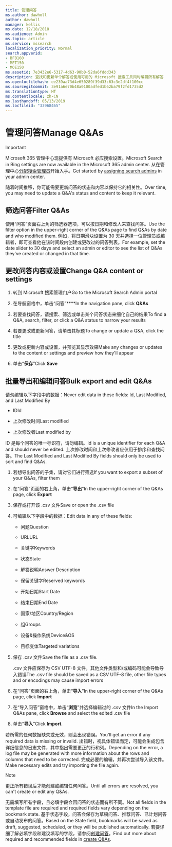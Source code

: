 ```yaml
---
title: 管理问答
ms.author: dawholl
author: dawholl
manager: kellis
ms.date: 12/18/2018
ms.audience: Admin
ms.topic: article
ms.service: mssearch
localization_priority: Normal
search.appverid:
- BFB160
- MET150
- MOE150
ms.assetid: 7e3432e6-5317-4d63-90b0-52da6fddd343
description: 查找和更新单个解答或使用可用的 Microsoft 搜索工具同时编辑所有解答
ms.openlocfilehash: ee239aa73d4e650289f39d33c63c3e2df4f100cc
ms.sourcegitcommit: 3e91a6e70b48a0100adfed1b62ba79f2fd1735d2
ms.translationtype: HT
ms.contentlocale: zh-CN
ms.lasthandoff: 05/13/2019
ms.locfileid: "33968465"
---
```

# <a name="manage-qas"></a><span data-ttu-id="08095-103">管理问答</span><span class="sxs-lookup"><span data-stu-id="08095-103">Manage Q&As</span></span>

> [!IMPORTANT]
> <span data-ttu-id="08095-104">Microsoft 365 管理中心现提供有 Microsoft 必应搜索设置。</span><span class="sxs-lookup"><span data-stu-id="08095-104">Microsoft Search in Bing settings are now available in the Microsoft 365 admin center.</span></span> <span data-ttu-id="08095-105">从在管理中心[分配搜索管理员](https://docs.microsoft.com/zh-CN/microsoftsearch/setup-microsoft-search#step-2-assign-search-admin-and-search-editor)开始入手。</span><span class="sxs-lookup"><span data-stu-id="08095-105">Get started by [assigning search admins](https://docs.microsoft.com/en-us/microsoftsearch/setup-microsoft-search#step-2-assign-search-admin-and-search-editor) in your admin center.</span></span>
    
<span data-ttu-id="08095-106">随着时间推移，你可能需要更新问答的状态和内容以保持它的相关性。</span><span class="sxs-lookup"><span data-stu-id="08095-106">Over time, you may need to update a Q&A's status and content to keep it relevant.</span></span>
  
## <a name="filter-qas"></a><span data-ttu-id="08095-107">筛选问答</span><span class="sxs-lookup"><span data-stu-id="08095-107">Filter Q&As</span></span>

<span data-ttu-id="08095-108">使用“问答”页面右上角的筛选器选项，可以按日期和修改人来查找问答。</span><span class="sxs-lookup"><span data-stu-id="08095-108">Use the filter option in the upper-right corner of the Q&As page to find Q&As by date and who modified them.</span></span> <span data-ttu-id="08095-109">例如，将日期滑块设置为 30 天并选择一位管理员或编辑者，即可查看他在该时间段内创建或更改过的问答列表。</span><span class="sxs-lookup"><span data-stu-id="08095-109">For example, set the date slider to 30 days and select an admin or editor to see the list of Q&As they've created or changed in that time.</span></span>
  
## <a name="change-qa-content-or-settings"></a><span data-ttu-id="08095-110">更改问答内容或设置</span><span class="sxs-lookup"><span data-stu-id="08095-110">Change Q&A content or settings</span></span>

1. <span data-ttu-id="08095-111">转到 Microsoft 搜索管理门户</span><span class="sxs-lookup"><span data-stu-id="08095-111">Go to the Microsoft Search Admin portal</span></span>
    
2. <span data-ttu-id="08095-112">在导航窗格中，单击“问答”\*\*\*\*</span><span class="sxs-lookup"><span data-stu-id="08095-112">In the navigation pane, click **Q&As**</span></span>
    
3. <span data-ttu-id="08095-113">若要查找问答，请搜索、筛选或单击某个问答状态来细化自己的结果</span><span class="sxs-lookup"><span data-stu-id="08095-113">To find a Q&A, search, filter, or click a Q&A status to narrow your results</span></span>
    
4. <span data-ttu-id="08095-114">若要更改或更新问答，请单击其标题</span><span class="sxs-lookup"><span data-stu-id="08095-114">To change or update a Q&A, click the title</span></span>
    
5. <span data-ttu-id="08095-115">更改或更新内容或设置，并预览其显示效果</span><span class="sxs-lookup"><span data-stu-id="08095-115">Make any changes or updates to the content or settings and preview how they'll appear</span></span>
    
6. <span data-ttu-id="08095-116">单击“**保存**”</span><span class="sxs-lookup"><span data-stu-id="08095-116">Click **Save**</span></span>
    
## <a name="bulk-export-and-edit-qas"></a><span data-ttu-id="08095-117">批量导出和编辑问答</span><span class="sxs-lookup"><span data-stu-id="08095-117">Bulk export and edit Q&As</span></span>

<span data-ttu-id="08095-118">请勿编辑以下字段中的数据：</span><span class="sxs-lookup"><span data-stu-id="08095-118">Never edit data in these fields: Id, Last Modified, and Last Modified By</span></span>
  
- <span data-ttu-id="08095-119">ID</span><span class="sxs-lookup"><span data-stu-id="08095-119">Id</span></span>
    
- <span data-ttu-id="08095-120">上次修改时间</span><span class="sxs-lookup"><span data-stu-id="08095-120">Last modified</span></span>
    
- <span data-ttu-id="08095-121">上次修改者</span><span class="sxs-lookup"><span data-stu-id="08095-121">Last modified by</span></span>
    
<span data-ttu-id="08095-122">ID 是每个问答的唯一标识符，请勿编辑。</span><span class="sxs-lookup"><span data-stu-id="08095-122">Id is a unique identifier for each Q&A and should never be edited.</span></span> <span data-ttu-id="08095-123">上次修改时间和上次修改者应仅用于排序和查找问答。</span><span class="sxs-lookup"><span data-stu-id="08095-123">The Last Modified and Last Modified By fields should only be used to sort and find Q&As.</span></span>
  
1. <span data-ttu-id="08095-124">若想导出问答的子集，请对它们进行筛选</span><span class="sxs-lookup"><span data-stu-id="08095-124">If you want to export a subset of your Q&As, filter them</span></span>
    
2. <span data-ttu-id="08095-125">在“问答”页面的右上角，单击“**导出**”</span><span class="sxs-lookup"><span data-stu-id="08095-125">In the upper-right corner of the Q&As page, click **Export**</span></span>
    
3. <span data-ttu-id="08095-126">保存或打开该 .csv 文件</span><span class="sxs-lookup"><span data-stu-id="08095-126">Save or open the .csv file</span></span>
    
4. <span data-ttu-id="08095-127">可编辑以下字段中的数据：</span><span class="sxs-lookup"><span data-stu-id="08095-127">Edit data in any of these fields:</span></span>
    
   - <span data-ttu-id="08095-128">问题</span><span class="sxs-lookup"><span data-stu-id="08095-128">Question</span></span>
    
   - <span data-ttu-id="08095-129">URL</span><span class="sxs-lookup"><span data-stu-id="08095-129">URL</span></span>
      
   - <span data-ttu-id="08095-130">关键字</span><span class="sxs-lookup"><span data-stu-id="08095-130">Keywords</span></span>
    
   - <span data-ttu-id="08095-131">状态</span><span class="sxs-lookup"><span data-stu-id="08095-131">State</span></span>
    
   - <span data-ttu-id="08095-132">解答说明</span><span class="sxs-lookup"><span data-stu-id="08095-132">Answer Description</span></span>
    
   - <span data-ttu-id="08095-133">保留关键字</span><span class="sxs-lookup"><span data-stu-id="08095-133">Reserved keywords</span></span>
    
   - <span data-ttu-id="08095-134">开始日期</span><span class="sxs-lookup"><span data-stu-id="08095-134">Start Date</span></span>
    
   - <span data-ttu-id="08095-135">结束日期</span><span class="sxs-lookup"><span data-stu-id="08095-135">End Date</span></span>
    
   - <span data-ttu-id="08095-136">国家/地区</span><span class="sxs-lookup"><span data-stu-id="08095-136">Country/Region</span></span>
    
   - <span data-ttu-id="08095-137">组</span><span class="sxs-lookup"><span data-stu-id="08095-137">Groups</span></span>
    
   - <span data-ttu-id="08095-138">设备&amp;操作系统</span><span class="sxs-lookup"><span data-stu-id="08095-138">Device&amp;OS</span></span>
    
   - <span data-ttu-id="08095-139">目标变体</span><span class="sxs-lookup"><span data-stu-id="08095-139">Targeted variations</span></span>
    
5. <span data-ttu-id="08095-140">保存 .csv 文件</span><span class="sxs-lookup"><span data-stu-id="08095-140">Save the file as a .csv file.</span></span>

    <span data-ttu-id="08095-141">.csv 文件应保存为 CSV UTF-8 文件，其他文件类型和/或编码可能会导致导入错误</span><span class="sxs-lookup"><span data-stu-id="08095-141">The .csv file should be saved as a CSV UTF-8 file, other file types and or encodings may cause import errors</span></span>
    
6. <span data-ttu-id="08095-142">在“问答”页面的右上角，单击“**导入**”</span><span class="sxs-lookup"><span data-stu-id="08095-142">In the upper-right corner of the Q&As page, click **Import**</span></span>
    
7. <span data-ttu-id="08095-143">在“导入问答”窗格中，单击“**浏览**”并选择编辑过的 .csv 文件</span><span class="sxs-lookup"><span data-stu-id="08095-143">In the Import Q&As pane, click **Browse** and select the edited .csv file</span></span> 
    
8. <span data-ttu-id="08095-144">单击“**导入**”</span><span class="sxs-lookup"><span data-stu-id="08095-144">Click **Import**.</span></span>
    
<span data-ttu-id="08095-145">若所需的任何数据缺失或无效，则会出现错误。</span><span class="sxs-lookup"><span data-stu-id="08095-145">You'll get an error if any required data is missing or invalid.</span></span> <span data-ttu-id="08095-146">出错时，视具体错误而定，可能会生成包含详细信息的日志文件，其中指出需要更正的行和列。</span><span class="sxs-lookup"><span data-stu-id="08095-146">Depending on the error, a log file may be generated with more information about the rows and columns that need to be corrected.</span></span> <span data-ttu-id="08095-147">完成必要的编辑，并再次尝试导入该文件。</span><span class="sxs-lookup"><span data-stu-id="08095-147">Make necessary edits and try importing the file again.</span></span>
  
> [!NOTE]
> <span data-ttu-id="08095-148">更正所有错误后才能创建或编辑任何问答。</span><span class="sxs-lookup"><span data-stu-id="08095-148">Until all errors are resolved, you can't create or edit any Q&As.</span></span> 
  
<span data-ttu-id="08095-149">无需填写所有字段，且必填字段会因问答的状态而有所不同。</span><span class="sxs-lookup"><span data-stu-id="08095-149">Not all fields in the template file are required and required fields vary depending on the bookmark state.</span></span> <span data-ttu-id="08095-150">基于状态字段，问答会保存为草稿问答、推荐问答、已计划问答或自动发布的问答。</span><span class="sxs-lookup"><span data-stu-id="08095-150">Based on the State field, bookmarks will be saved as draft, suggested, scheduled, or they will be published automatically.</span></span> <span data-ttu-id="08095-151">若要详细了解必填字段和建议填写的字段，请参阅[创建问答](create-qas.md)。</span><span class="sxs-lookup"><span data-stu-id="08095-151">Find out more about required and recommended fields in [create Q&As](create-qas.md).</span></span>

  

